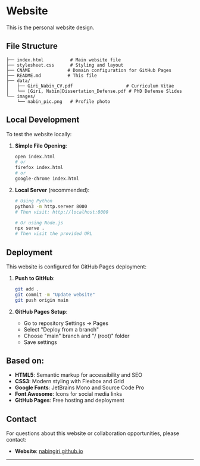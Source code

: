 # Website

This is the personal website design.


## File Structure

```
├── index.html          # Main website file
├── stylesheet.css      # Styling and layout
├── CNAME              # Domain configuration for GitHub Pages
├── README.md          # This file
├── data/
│   ├── Giri_Nabin_CV.pdf                    # Curriculum Vitae
│   └── [Giri, Nabin]Dissertation_Defense.pdf # PhD Defense Slides
└── images/
    └── nabin_pic.png   # Profile photo
```

## Local Development

To test the website locally:

1. **Simple File Opening**:
   ```bash
   open index.html
   # or
   firefox index.html
   # or
   google-chrome index.html
   ```

2. **Local Server** (recommended):
   ```bash
   # Using Python
   python3 -m http.server 8000
   # Then visit: http://localhost:8000
   
   # Or using Node.js
   npx serve .
   # Then visit the provided URL
   ```

## Deployment

This website is configured for GitHub Pages deployment:

1. **Push to GitHub**:
   ```bash
   git add .
   git commit -m "Update website"
   git push origin main
   ```

2. **GitHub Pages Setup**:
   - Go to repository Settings -> Pages
   - Select "Deploy from a branch"
   - Choose "main" branch and "/ (root)" folder
   - Save settings

## Based on:

- **HTML5**: Semantic markup for accessibility and SEO
- **CSS3**: Modern styling with Flexbox and Grid
- **Google Fonts**: JetBrains Mono and Source Code Pro
- **Font Awesome**: Icons for social media links
- **GitHub Pages**: Free hosting and deployment

## Contact

For questions about this website or collaboration opportunities, please contact:
- **Website**: [nabingiri.github.io](https://nabingiri.github.io)

---


